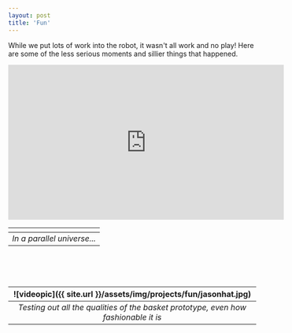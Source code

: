 ```yaml
---
layout: post
title: 'Fun'
---
```


While we put lots of work into the robot, it wasn't all work and no play! Here are some of the less serious moments and sillier things that happened.

 <iframe width="560" height="315" src="https://www.youtube.com/embed/gI7ZMV1fsPs" frameborder="0" allowfullscreen></iframe>

|<!--caption-->|
|:--:|
|*In a parallel universe...*|

<br>
<br>
<br>

|![videopic]({{ site.url }}/assets/img/projects/fun/jasonhat.jpg)|
|:--:|
|*Testing out all the qualities of the basket prototype, even how fashionable it is*|
